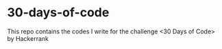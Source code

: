 # 30-days-of-code
This repo contains the codes I write for the challenge &lt;30 Days of Code> by Hackerrank
